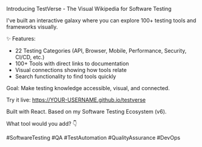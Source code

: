 Introducing TestVerse - The Visual Wikipedia for Software Testing

I've built an interactive galaxy where you can explore 100+ testing tools and frameworks visually.

✨ Features:
- 22 Testing Categories (API, Browser, Mobile, Performance, Security, CI/CD, etc.)
- 100+ Tools with direct links to documentation
- Visual connections showing how tools relate
- Search functionality to find tools quickly

Goal: Make testing knowledge accessible, visual, and connected.

Try it live: https://YOUR-USERNAME.github.io/testverse

Built with React. Based on my Software Testing Ecosystem (v6).

What tool would you add? 👇

#SoftwareTesting #QA #TestAutomation #QualityAssurance #DevOps
